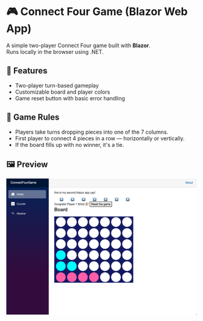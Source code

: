 # 🎮 Connect Four Game (Blazor Web App)

A simple two-player Connect Four game built with **Blazor**.  
Runs locally in the browser using .NET.

## 🧩 Features
- Two-player turn-based gameplay  
- Customizable board and player colors  
- Game reset button with basic error handling

## 🧠 Game Rules
- Players take turns dropping pieces into one of the 7 columns.
- First player to connect 4 pieces in a row — horizontally or vertically.
- If the board fills up with no winner, it's a tie.

## 🖼 Preview
![screenshot](./ConnectFourGame/Asset/ConnectFourBoard.png)